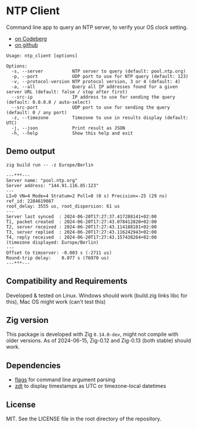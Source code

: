 <!-- -*- coding: utf-8 -*- -->

# NTP Client

Command line app to query an NTP server, to verify your OS clock setting.

- [on Codeberg](https://codeberg.org/FObersteiner/ntp_client)
- [on github](https://github.com/FObersteiner/ntp-client)

```text
Usage: ntp_client [options]

Options:
  -s, --server           NTP server to query (default: pool.ntp.org)
  -p, --port             UDP port to use for NTP query (default: 123)
  -v, --protocol-version NTP protocol version, 3 or 4 (default: 4)
  -a, --all              Query all IP addresses found for a given server URL (default: false / stop after first)
  --src-ip               IP address to use for sending the query (default: 0.0.0.0 / auto-select)
  --src-port             UDP port to use for sending the query (default: 0 / any port)
  -z, --timezone         Timezone to use in results display (default: UTC)
  -j, --json             Print result as JSON
  -h, --help             Show this help and exit
```

## Demo output

```shell
zig build run -- -z Europe/Berlin
```

```text
---***---
Server name: "pool.ntp.org"
Server address: "144.91.116.85:123"
---
LI=0 VN=4 Mode=4 Stratum=2 Poll=0 (0 s) Precision=-25 (29 ns)
ref_id: 2284619087
root_delay: 3555 us, root_dispersion: 61 us
---
Server last synced  : 2024-06-20T17:27:37.417288141+02:00
T1, packet created  : 2024-06-20T17:27:43.078412820+02:00
T2, server received : 2024-06-20T17:27:43.114188101+02:00
T3, server replied  : 2024-06-20T17:27:43.116242943+02:00
T4, reply received  : 2024-06-20T17:27:43.157438264+02:00
(timezone displayed: Europe/Berlin)
---
Offset to timserver: -0.003 s (-2711 us)
Round-trip delay:    0.077 s (76970 us)
---***---
```

## Compatibility and Requirements

Developed & tested on Linux. Windows should work (build.zig links libc for this), Mac OS might work (can't test this)

## Zig version

This package is developed with Zig `0.14.0-dev`, might not compile with older versions. As of 2024-06-15, Zig-0.12 and Zig-0.13 (both stable) should work.

## Dependencies

- [flags](https://github.com/n0s4/flags) for command line argument parsing
- [zdt](https://codeberg.org/FObersteiner/zdt) to display timestamps as UTC or timezone-local datetimes

## License

MIT. See the LICENSE file in the root directory of the repository.
